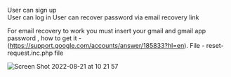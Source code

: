 User can sign up
<br>
User can log in
User can recover password via email recovery link

For email recovery to work you must insert your gmail and gmail app password , how to get it - (https://support.google.com/accounts/answer/185833?hl=en). File - reset-request.inc.php file


![Screen Shot 2022-08-21 at 10 21 57](https://user-images.githubusercontent.com/79999452/185780612-ab3b6888-751c-424d-84f6-526770ea8942.png)
